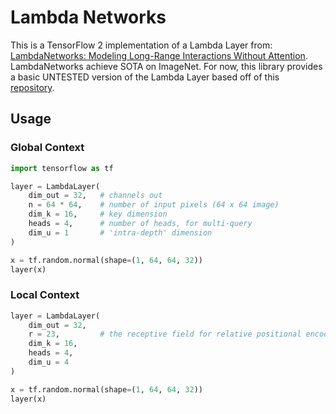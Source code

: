 # Lambda Networks

This is a TensorFlow 2 implementation of a Lambda Layer from: [LambdaNetworks: Modeling Long-Range Interactions Without Attention](https://openreview.net/pdf?id=xTJEN-ggl1b). LambdaNetworks achieve SOTA on ImageNet. For now, this library provides a basic UNTESTED version of the Lambda Layer based off of this [repository](https://github.com/lucidrains/lambda-networks).

## Usage

### Global Context

```python
import tensorflow as tf

layer = LambdaLayer(
    dim_out = 32,   # channels out
    n = 64 * 64,    # number of input pixels (64 x 64 image)
    dim_k = 16,     # key dimension
    heads = 4,      # number of heads, for multi-query
    dim_u = 1       # 'intra-depth' dimension
)

x = tf.random.normal(shape=(1, 64, 64, 32))
layer(x)
```

### Local Context

```python
layer = LambdaLayer(
    dim_out = 32,
    r = 23,         # the receptive field for relative positional encoding (23 x 23)
    dim_k = 16,
    heads = 4,
    dim_u = 4
)

x = tf.random.normal(shape=(1, 64, 64, 32))
layer(x)
```
